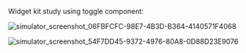 Widget kit study using toggle component:

![simulator_screenshot_06FBFCFC-98E7-4B3D-B364-4140571F4068](https://github.com/lidiomar/WidgetKit-lamp-study/assets/10325730/88cd22f8-5ee8-453d-9e7d-2d850ac9ecac)


![simulator_screenshot_54F7DD45-9372-4976-80A8-0D88D23E9076](https://github.com/lidiomar/WidgetKit-lamp-study/assets/10325730/30dfefaa-b6b4-4ca2-ba9a-ff39dfc141bd)
